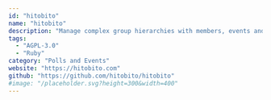 ```yaml
---
id: "hitobito"
name: "hitobito"
description: "Manage complex group hierarchies with members, events and a lot more."
tags:
  - "AGPL-3.0"
  - "Ruby"
category: "Polls and Events"
website: "https://hitobito.com"
github: "https://github.com/hitobito/hitobito"
#image: "/placeholder.svg?height=300&width=400"
---
```



